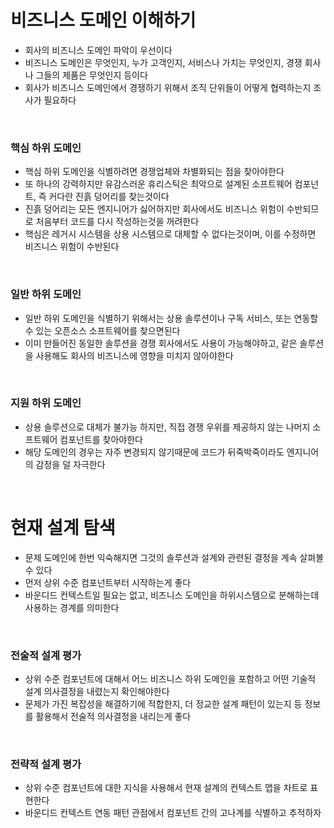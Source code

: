 # 비즈니스 도메인 이해하기

- 회사의 비즈니스 도메인 파악이 우선이다
- 비즈니스 도메인은 무엇인지, 누가 고객인지, 서비스나 가치는 무엇인지, 경쟁 회사나 그들의 제품은 무엇인지 등이다
- 회사가 비즈니스 도메인에서 경쟁하기 위해서 조직 단위들이 어떻게 협력하는지 조사가 필요하다

<br>

### 핵심 하위 도메인

- 핵심 하위 도메인을 식별하려면 경쟁업체와 차별화되는 점을 찾아야한다
- 또 하나의 강력하지만 유감스러운 휴리스틱은 최악으로 설계된 소프트웨어 컴포넌트, 즉 커다란 진흙 덩어리를 찾는것이다
- 진흙 덩어리는 모든 엔지니어가 싫어하지만 회사에서도 비즈니스 위험이 수반되므로 처음부터 코드를 다시 작성하는것을 꺼려한다
- 핵심은 레거시 시스템을 상용 시스템으로 대체할 수 없다는것이며, 이를 수정하면 비즈니스 위험이 수반된다

<br>

### 일반 하위 도메인

- 일반 하위 도메인을 식별하기 위해서는 상용 솔루션이나 구독 서비스, 또는 연동할수 있는 오픈소스 소프트웨어를 찾으면된다
- 이미 만들어진 동일한 솔루션을 경쟁 회사에서도 사용이 가능해야하고, 같은 솔루션을 사용해도 회사의 비즈니스에 영향을 미치지 않아야한다

<br>

### 지원 하위 도메인

- 상용 솔루션으로 대체가 불가능 하지만, 직접 경쟁 우위를 제공하지 않는 나머지 소프트웨어 컴포넌트를 찾아야한다
- 해당 도메인의 경우는 자주 변경되지 않기때문에 코드가 뒤죽박죽이라도 엔지니어의 감정을 덜 자극한다

<br>

# 현재 설계 탐색

- 문제 도메인에 한번 익숙해지면 그것의 솔루션과 설계와 관련된 결정을 계속 살펴볼 수 있다
- 먼저 상위 수준 컴포넌트부터 시작하는게 좋다
- 바운디드 컨텍스트일 필요는 없고, 비즈니스 도메인을 하위시스템으로 분해하는데 사용하는 경계를 의미한다

<br>

### 전술적 설계 평가

- 상위 수준 컴포넌트에 대해서 어느 비즈니스 하위 도메인을 포함하고 어떤 기술적 설계 의사결정을 내렸는지 확인해야한다
- 문제가 가진 복잡성을 해결하기에 적합한지, 더 정교한 설계 패턴이 있는지 등 정보를 활용해서 전술적 의사결정을 내리는게 좋다

<br>

### 전략적 설계 평가

- 상위 수준 컴포넌트에 대한 지식을 사용해서 현재 설계의 컨텍스트 맵을 차트로 표현한다
- 바운디드 컨텍스트 연동 패턴 관점에서 컴포넌트 간의 고나계를 식별하고 추적하자
